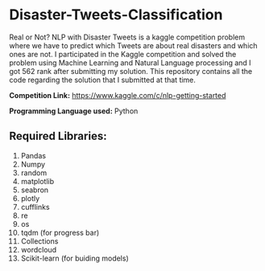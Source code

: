 # Disaster-Tweets-Classification
Real or Not? NLP with Disaster Tweets is a kaggle competition problem where we have to predict which Tweets are about real disasters and which ones are not. I participated in the Kaggle competition and solved the problem using Machine Learning and Natural Language processing and I got 562 rank after submitting my solution. This repository contains all the code regarding the solution that I submitted at that time.

**Competition Link:** https://www.kaggle.com/c/nlp-getting-started

**Programming Language used:** Python

## Required Libraries:
1. Pandas
2. Numpy
3. random
4. matplotlib
5. seabron
6. plotly
7. cufflinks
8. re
9. os 
10. tqdm (for progress bar)
11. Collections
12. wordcloud
13. Scikit-learn (for buiding models)
